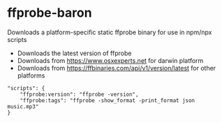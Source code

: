 # ffprobe-baron
Downloads a platform-specific static ffprobe binary for use in npm/npx scripts

- Downloads the latest version of ffprobe
- Downloads from https://www.osxexperts.net for darwin platform
- Downloads from https://ffbinaries.com/api/v1/version/latest for other platforms

````
"scripts": {
    "ffprobe:version": "ffprobe -version",
    "ffprobe:tags": "ffprobe -show_format -print_format json music.mp3"
}
````
